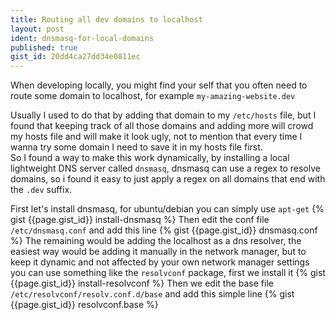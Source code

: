 ```yaml
---
title: Routing all dev domains to localhost
layout: post
ident: dnsmasq-for-local-domains
published: true
gist_id: 20dd4ca27dd34e0811ec
---
```

When developing locally, you might find your self that you often need to route
some domain to localhost, for example `my-amazing-website.dev`  
<!-- more -->
Usually I used to do that by adding that domain to my `/etc/hosts` file, but I
found that keeping track of all those domains and adding more will crowd my
hosts file and will make it look ugly, not to mention that every time I wanna
try some domain I need to save it in my hosts file first.  
So I found a way to make this work dynamically, by installing a local
lightweight DNS server called `dnsmasq`, dnsmasq can use a regex to resolve
domains, so i found it easy to just apply a regex on all domains that end with
the `.dev` suffix.

First let's install dnsmasq, for ubuntu/debian you can simply use `apt-get`
{% gist {{page.gist_id}} install-dnsmasq %}
Then edit the conf file `/etc/dnsmasq.conf` and add this line
{% gist {{page.gist_id}} dnsmasq.conf %}
The remaining would be adding the localhost as a dns resolver, the easiest way
would be adding it manually in the network manager, but to keep it dynamic and
not affected by your own network manager settings you can use something like the
`resolvconf` package, first we install it
{% gist {{page.gist_id}} install-resolvconf %}
Then we edit the base file `/etc/resolvconf/resolv.conf.d/base` and add this
simple line
{% gist {{page.gist_id}} resolvconf.base %}

